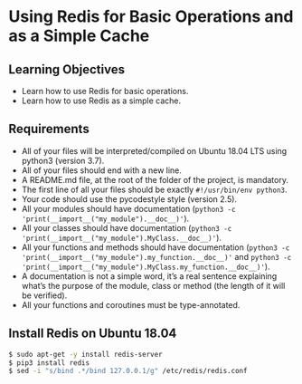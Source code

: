 # Using Redis for Basic Operations and as a Simple Cache

## Learning Objectives
- Learn how to use Redis for basic operations.
- Learn how to use Redis as a simple cache.

## Requirements
- All of your files will be interpreted/compiled on Ubuntu 18.04 LTS using python3 (version 3.7).
- All of your files should end with a new line.
- A README.md file, at the root of the folder of the project, is mandatory.
- The first line of all your files should be exactly `#!/usr/bin/env python3`.
- Your code should use the pycodestyle style (version 2.5).
- All your modules should have documentation (`python3 -c 'print(__import__("my_module").__doc__)'`).
- All your classes should have documentation (`python3 -c 'print(__import__("my_module").MyClass.__doc__)'`).
- All your functions and methods should have documentation (`python3 -c 'print(__import__("my_module").my_function.__doc__)'` and `python3 -c 'print(__import__("my_module").MyClass.my_function.__doc__)'`).
- A documentation is not a simple word, it’s a real sentence explaining what’s the purpose of the module, class or method (the length of it will be verified).
- All your functions and coroutines must be type-annotated.

## Install Redis on Ubuntu 18.04
```bash
$ sudo apt-get -y install redis-server
$ pip3 install redis
$ sed -i "s/bind .*/bind 127.0.0.1/g" /etc/redis/redis.conf
